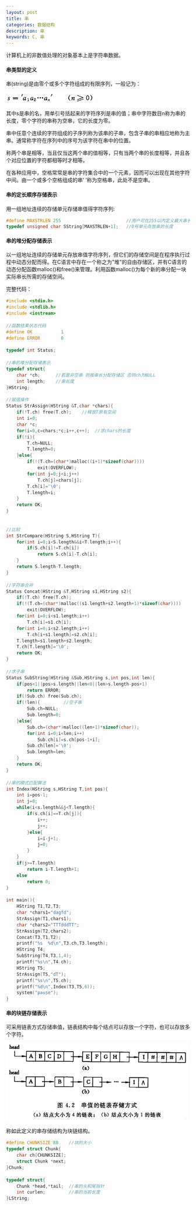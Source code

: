 ```yaml
---
layout: post
title: 串
categories: 数据结构
description: 串
keywords: C, 串
---
```


计算机上的非数值处理的对象基本上是字符串数据。

#### 串类型的定义

串(string)是由零个或多个字符组成的有限序列，一般记为：

![](/images/posts/Datastructure/26.png)

其中s是串的名，用单引号括起来的字符序列是串的值；串中字符数目n称为串的长度，零个字符的串称为空串，它的长度为零。

串中任意个连续的字符组成的子序列称为该串的子串，包含子串的串相应地称为主串。通常称字符在序列中的序号为该字符在串中的位置。

称两个串是相等，当且仅当这两个串的值相等，只有当两个串的长度相等，并且各个对应位置的字符都相等时才相等。

在各种应用中，空格常常是串的字符集合中的一个元素，因而可以出现在其他字符中间。由一个或多个空格组成的串‘ ’称为空格串，此处不是空串。

#### 串的定长顺序存储表示

用一组地址连续的存储单元存储串值得字符序列:

```cpp
#define MAXSTRLEN 255                         //用户可在255以内定义最大串长
typedef unsigned char SString[MAXSTRLEN+1];   //0号单元存放串的长度
```


#### 串的堆分配存储表示

以一组地址连续的存储单元存放串值字符序列，但它们的存储空间是在程序执行过程中动态分配而得。在C语言中存在一个称之为"堆"的自由存储区，并有C语言的动态分配函数malloc()和free()来管理。利用函数malloc()为每个新的串分配一块实际串长所需的存储空间。

完整代码：

```cpp
#include <stdio.h>
#include <stdlib.h>
#include <iostream>

//函数结果状态代码
#define OK           1
#define ERROR        0

typedef int Status;  

//串的堆分配存储表示
typedef struct{
	char *ch;      //若是非空串 则按串长分配存储区 否则ch为NULL
	int length;    //串长度
}HString;

//赋值操作
Status StrAssign(HString &T,char *chars){
	if(!T.ch) free(T.ch);    //释放T原有空间
	int i=0;
	char *c;
	for(i=0,c=chars;*c;i++,c++);  //求chars的长度
	if(!i){
		T.ch=NULL;
		T.length=0;
	}else{
		if(!(T.ch=(char*)malloc((i+1)*sizeof(char)))) 
			exit(OVERFLOW);
		for(int j=0;j<i;j++)
			T.ch[j]=chars[j];
		T.ch[i]='\0';
		T.length=i;
	}
	return OK;
}


//比较
int StrCompare(HString S,HString T){
	for(int i=0;i<S.length&&i<T.length;i++){
		if(S.ch[i]!=T.ch[i])
			return S.ch[i]-T.ch[i];
	}
	return S.length-T.length;
}

//字符串合并
Status Concat(HString &T,HString s1,HString s2){
	if(!T.ch) free(T.ch);
	if(!(T.ch=(char*)malloc((s1.length+s2.length+1)*sizeof(char))))
		exit(OVERFLOW);
	for(int i=0;i<s1.length;i++)
		T.ch[i]=s1.ch[i];
	for(int i=0;i<s2.length;i++)
		T.ch[i+s1.length]=s2.ch[i];
	T.length=s1.length+s2.length;
	T.ch[T.length]='\0';
	return OK;
}

//求子串
Status SubString(HString &Sub,HString s,int pos,int len){
	if(pos<1||pos>s.length||len<0||len>s.length-pos+1)
		return ERROR;
	if(!Sub.ch) free(Sub.ch);
	if(!len){         //空子串
		Sub.ch=NULL;
		Sub.length=0;
	}else{
		Sub.ch=(char*)malloc((len+1)*sizeof(char));
		for(int i=0;i<len;i++)
			Sub.ch[i]=s.ch[pos-1+i];
		Sub.ch[len]='\0';
		Sub.length=len;
	}
	return OK;
}

//串的模式匹配算法
int Index(HString s,HString T,int pos){
	int i=pos-1;
	int j=0;
	while(i<s.length&&j<T.length){
		if(s.ch[i]==T.ch[j]){
			i++;
			j++;
		}else{
			i=i-j+1;
			j=0;
		}
	}
	if(j>=T.length)
		return i-T.length+1;
	else
		return 0;
}

int main(){
	HString T1,T2,T3;
	char *chars1="dagfd";
	StrAssign(T1,chars1);
	char *chars2="TTTdddTT";
	StrAssign(T2,chars2);
	Concat(T3,T1,T2);
	printf("%s  %d\n",T3.ch,T3.length);
	HString T4;
	SubString(T4,T3,1,4);
	printf("%s\n",T4.ch);
	HString T5;
	StrAssign(T5,"dT");
	printf("%s\n",T5.ch);
	printf("%d\n",Index(T3,T5,6));
	system("pause");
}
```

#### 串的块链存储表示

可采用链表方式存储串值，链表结构中每个结点可以存放一个字符，也可以存放多个字符。

![](/images/posts/Datastructure/27.png)

称如此定义的串存储结构为块链结构。

```cpp
#define CHUNKSIZE 80    //块的大小
typedef struct Chunk{
	char ch[CHUNKSIZE];
	struct Chunk *next;
}Chunk;

typedef struct{
	Chunk *head,*tail;  //串的头和尾指针
	int curlen;         //串的当前长度
}LString;
```

